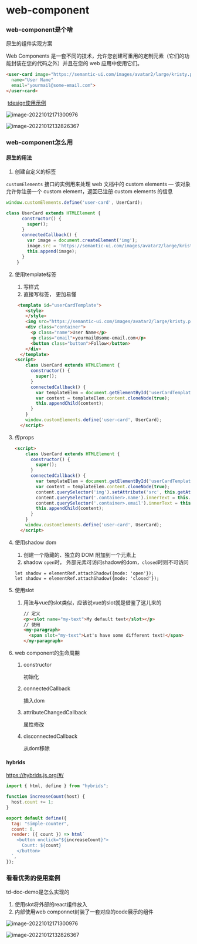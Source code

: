 # web-component

### web-component是个啥

原生的组件实现方案

Web Components 是一套不同的技术，允许您创建可重用的定制元素（它们的功能封装在您的代码之外）并且在您的 web 应用中使用它们。

```html
<user-card image="https://semantic-ui.com/images/avatar2/large/kristy.png"
  name="User Name"
  email="yourmail@some-email.com">
</user-card>
```



​	[tdesign使用示例]( https://tdesign.tencent.com/react/components/button#%E5%B9%BD%E7%81%B5%E6%8C%89%E9%92%AE )

![image-20221012171300976](C:\Users\erekwang\AppData\Roaming\Typora\typora-user-images\image-20221012171300976.png)

![image-20221012132826367](C:\Users\erekwang\AppData\Roaming\Typora\typora-user-images\image-20221012132826367.png)

###  web-component怎么用

#### 原生的用法

1. 创建自定义的标签

`customElements` 接口的实例用来处理 web 文档中的 custom elements — 该对象允许你注册一个 custom element，返回已注册 custom elements 的信息

```js
window.customElements.define('user-card', UserCard);

class UserCard extends HTMLElement {
      constructor() {
        super();
      }
      connectedCallback() {
        var image = document.createElement('img');
        image.src = 'https://semantic-ui.com/images/avatar2/large/kristy.png';
        this.append(image);
      }
    }
```

2. 使用template标签

   1. 写样式
   2. 直接写标签， 更加易懂

   ```html
    <template id="userCardTemplate">
       <style>
       </style>
       <img src="https://semantic-ui.com/images/avatar2/large/kristy.png" class="image">
       <div class="container">
         <p class="name">User Name</p>
         <p class="email">yourmail@some-email.com</p>
         <button class="button">Follow</button>
       </div>
     </template>
   <script>
       class UserCard extends HTMLElement {
         constructor() {
           super();
         }
         connectedCallback() {
           var templateElem = document.getElementById('userCardTemplate');
           var content = templateElem.content.cloneNode(true);
           this.appendChild(content);
         }
       }
       window.customElements.define('user-card', UserCard);
     </script>
   ```

3. 传props

   ```html
   <script>
       class UserCard extends HTMLElement {
         constructor() {
           super();
         }
         connectedCallback() {
           var templateElem = document.getElementById('userCardTemplate');
           var content = templateElem.content.cloneNode(true);
           content.querySelector('img').setAttribute('src', this.getAttribute('image'));
           content.querySelector('.container>.name').innerText = this.getAttribute('name');
           content.querySelector('.container>.email').innerText = this.getAttribute('email');
           this.appendChild(content);
         }
       }
       window.customElements.define('user-card', UserCard);
     </script>
   ```

4. 使用shadow dom

   1. 创建一个隐藏的、独立的 DOM 附加到一个元素上
   2. shadow `open`时， 外部元素可访问shadow的dom，`closed`时则不可访问

   ```
   let shadow = elementRef.attachShadow({mode: 'open'});
   let shadow = elementRef.attachShadow({mode: 'closed'});
   ```

5. 使用slot

   1. 用法与vue的slot类似，应该说vue的slot就是借鉴了这儿来的

      ```html
      // 定义
      <p><slot name="my-text">My default text</slot></p>
      // 使用
      <my-paragraph>
        <span slot="my-text">Let's have some different text!</span>
      </my-paragraph>
      ```

6. web component的生命周期

   1. constructor

      初始化

   2. connectedCallback

      插入dom

   3. attributeChangedCallback

      属性修改

   4. disconnectedCallback

      从dom移除

#### hybrids

https://hybrids.js.org/#/

```js
import { html, define } from "hybrids";

function increaseCount(host) {
  host.count += 1;
}

export default define({
  tag: "simple-counter",
  count: 0,
  render: ({ count }) => html`
    <button onclick="${increaseCount}">
      Count: ${count}
    </button>
  `,
});
```



### 看看优秀的使用案例

td-doc-demo是怎么实现的

1. 使用slot将外部的react组件放入
2. 内部使用web componnet封装了一套对应的code展示的组件

![image-20221012171300976](file://C:/Users/erekwang/AppData/Roaming/Typora/typora-user-images/image-20221012171300976.png?lastModify=1665644482)

![image-20221012132826367](file://C:/Users/erekwang/AppData/Roaming/Typora/typora-user-images/image-20221012132826367.png?lastModify=1665644482)